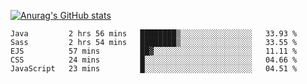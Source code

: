 [![Anurag's GitHub stats](https://github-readme-stats.vercel.app/api?username=sebasphere&count_private=true&theme=tokyonight)](https://github.com/anuraghazra/github-readme-stats)

<!--START_SECTION:waka-->
```text
Java         2 hrs 56 mins   ████████▒░░░░░░░░░░░░░░░░   33.93 % 
Sass         2 hrs 54 mins   ████████▒░░░░░░░░░░░░░░░░   33.55 % 
EJS          57 mins         ██▓░░░░░░░░░░░░░░░░░░░░░░   11.11 % 
CSS          24 mins         █░░░░░░░░░░░░░░░░░░░░░░░░   04.66 % 
JavaScript   23 mins         █░░░░░░░░░░░░░░░░░░░░░░░░   04.51 % 
```
<!--END_SECTION:waka-->
